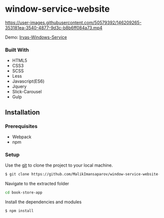# window-service-website

https://user-images.githubusercontent.com/50579392/146209265-353181ea-3540-4877-9d3c-b8b6ff084a73.mp4

Demo: [Irvas-Windows-Service](https://irvas-windows-service.netlify.app/)

### Built With
- HTML5
- CSS3
- SCSS
- Less
- Javascript(ES6)
- Jquery
- Slick-Carousel
- Gulp 

## Installation
### Prerequisites
- Webpack 
- npm

### Setup
Use the [git](https://git-scm.com/downloads) to clone the project to your local machine.
```sh
$ git clone https://github.com/MalikImansaparov/window-service-website-.git
```

Navigate to the extracted folder
```sh 
cd book-store-app
```

Install the dependencies and modules
```sh
$ npm install
```
